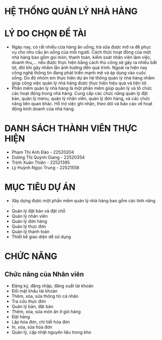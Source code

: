 # HỆ THỐNG QUẢN LÝ NHÀ HÀNG
# LÝ DO CHỌN ĐỀ TÀI
* Ngày nay, có rất nhiều cửa hàng ăn uống, trà sữa được mở ra để phục vụ cho nhu cầu ăn uống của mỗi người. Cách thức hoạt đông của một nhà hàng bao gồm gọi món, thanh toán, kiểm soát nhân viên làm việc, doanh thu,… nếu được thực hiện bằng cách thủ công sẽ gây ra nhiều bất lợi, đôi khi gây nhầm lẫn ảnh hưởng đến quá trình. Ngoài ra hiện nay công nghệ thông tin đang phát triển mạnh mẽ và áp dụng vào cuộc sống. Do đó nhóm em thực hiện dự án hệ thống quản lý nhà hàng nhằm giúp công việc quản lý nhà hàng được thực hiện hiệu quả và tiện lợi.
* Phần mềm quản lý nhà hàng là một phần mềm giúp quản lý và tổ chức các hoạt động trong nhà hàng. Cung cấp các chức năng quản lý đặt bàn, quản lý menu, quản lý nhân viên, quản lý đơn hàng, và các chức năng liên quan khác. Hỗ trợ việc ghi nhận, theo dõi và báo cáo về hoạt động kinh doanh của nhà hàng.
# DANH SÁCH THÀNH VIÊN THỰC HIỆN
* Phạm Thị Anh Đào	- 22520204
* Dương Thị Quỳnh Giang	-	22520354
* Trịnh Xuân Thiện	-	22521395
* Lý Huỳnh Ngọc Trung	-	22521558
# MỤC TIÊU DỰ ÁN
* Xây dựng được một phần mềm quản lý nhà hàng bao gồm các tính năng :
* Quản lý đặt bàn và đặt chỗ
* Quản lý nhân viên
* Quản lý đơn hàng
* Quản lý thực đơn
* Quản lý thanh toán
* Thiết kế giao diện dễ sử dụng
# CHỨC NĂNG
## Chức năng của Nhân viên 
* Đăng ký, đăng nhập, đăng xuất tài khoản
* Đổi mật khẩu tài khoản
* Thêm, xóa, sửa thông tin cá nhân
* Tra cứu thực đơn
* Quản lý bàn, đặt bàn
* Thêm, xóa, sửa món ăn ở giỏ hàng
* Đặt hàng
* Lập hóa đơn, chi tiết hóa đơn
* In, xóa, sửa hóa đơn
* Quản lý, cập nhật nguyên liệu trong kho
## 


